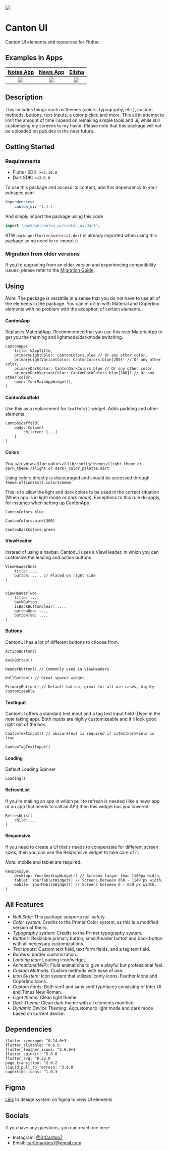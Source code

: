 ![](lib/assets/main_visual.png)

# Canton UI

Canton UI elements and resources for Flutter.

## Examples in Apps

| [Notes App](https://github.com/31carlton7/flutter_notes_app) | [News App](https://github.com/31carlton7/flutter_news_app) | [Elisha](https://github.com/31carlton7/elisha) |
| :----------------------------------------------------------: | :--------------------------------------------------------: | :--------------------------------------------: |
|                 ![](lib/assets/iphone_1.png)                 |                  ![](lib/assets/demo.gif)                  |          ![](lib/assets/iphone_7.png)          |

<!-- <table>
  <tr>
    <td>
      <img width="250" src="lib/assets/iphone_1.png"> </img>
    </td>
    <td>
      <img width="250" src="lib/assets/iphone_7.png">
  </img>
    </td>
    <td>
        <img width="250" src="lib/assets/demo.gif">
  </img>
    </td>
  </tr>
</table> -->

## Description

This includes things such as themes (colors, typography, etc.), custom methods, buttons, text-inputs, a color picker, and more. This all in attempt to limit the amount of time I spend on remaking simple tools and ui, while still customizing my screens to my flavor. Please note that this package will not be uploaded on pub.dev in the near future.

## Getting Started

### Requirements
- Flutter SDK: `>=3.10.0`
- Dart SDK: `>=3.0.0`

To use this package and access its content, add this dependency to your pubspec.yaml

```yaml
dependencies:
    canton_ui: ^1.4.1
```

And simply import the package using this code

```dart
import 'package:canton_ui/canton_ui.dart';
```

BTW `package:flutter/material.dart` is already imported when using this package so no need to re-import :)

### Migration from older versions
If you're upgrading from an older version and experiencing compatibility issues, please refer to the [Migration Guide](MIGRATION_GUIDE.md).

## Using

_Note:_ The package is versatile in a sense that you do not have to use all of the elements in the package. You can mix it in with Material and Cupertino elements with no problem with the exception of certain elements.

#### CantonApp

Replaces MaterialApp. Recommended that you use this over MaterialApp to get you the theming and lightmode/darkmode switching.

```
CantonApp(
    title: kAppTitle,
    primaryLightColor: CantonColors.blue // Or any other color,
    primaryLightVariantColor: CantonColors.blue[200]! // Or any other color,
    primaryDarkColor: CantonDarkColors.blue // Or any other color,
    primaryDarkVariantColor: CantonDarkColors.blue[200]! // Or any other color,
    home: YourMainAppWidget(),
)
```

#### CantonScaffold

Use this as a replacement for `Scaffold()` widget. Adds padding and other elements.

```
CantonScaffold(
    body: Column(
        children: [...]
    )
)
```

#### Colors

You can view all the colors at `lib/config/themes/(light_theme or dark_theme)/(light or dark)_color_palette.dart`

Using colors directly is discouraged and should be accessed through `Theme.of(context).colorScheme`

This is to allow the light and dark colors to be used in the correct situation (When app is in light mode or dark mode). Exceptions to this rule do apply, for instance when setting up CantonApp.

```
CantonColors.blue

CantonColors.pink[300]

CantonDarkColors.green
```

#### ViewHeader

Instead of using a navbar, CantonUI uses a ViewHeader, in which you can customize the leading and action buttons

```
ViewHeaderOne(
    title: ...,
    button: ..., // Placed on right side
)


ViewHeaderTwo(
    title: ...,
    backButton: ...,
    isBackButtonClear: ...,
    buttonOne: ...,
    buttonTwo: ...,
)
```

#### Buttons

CantonUI has a lot of different buttons to choose from.

```
ActionButton()

BackButton()

HeaderButton() // Commonly used in ViewHeaders

NullButton() // Great spacer widget

PrimaryButton() // Default button, great for all use cases, highly customizeable
```

#### TextInput

CantonUI offers a standard text input and a tag text input field (Used in the note taking app). Both inputs are highly customizeable and it'll look good right out of the box.

```
CantonTextInput() // obscureText is required if isTextFormField is true

CantonTagTextInput()
```

#### Loading

Default Loading Spinner

```
Loading()
```

#### RefreshList

If you're making an app in which pull to refresh is needed (like a news app or an app that needs to call an API) then this widget has you covered.

```
RefreshList(
    child: ...
)
```

#### Responsive

If you need to create a UI that's needs to compensate for different screen sizes, then you can use the Responsive widget to take care of it.

_Note:_ mobile and tablet are required.

```
Responsive(
    desktop: YourDesktopWidget() // Screens larger than 1100px width,
    tablet: YourTabletWidget() // Screens between 650 - 1149 px width,
    mobile: YourMobileWidget() // Screens between 0 - 649 px width,
)
```

## All Features

- _Null Safe:_ This package supports null safety.
- _Color system:_ Credits to the Primer Color system, as this is a modified version of theirs.
- _Typography system:_ Credits to the Primer typography system.
- _Buttons:_ Resizable primary button, small/header button and back button with all necessary customizations.
- _Text Inputs:_ Custom text field, text form fields, and a tag text field.
- _Borders:_ border customization.
- _Loading icon:_ Loading icon/widget.
- _Animations(WIP):_ Fluid animations to give a playful but professional feel.
- _Custom Methods:_ Custom methods with ease of use.
- _Icon System:_ Icon system that utilizes Iconly icons, Feather Icons and Cupertino Icons.
- _Custom Fonts:_ Both serif and sans serif typefaces consisting of Inter UI and Times New Roman.
- _Light theme:_ Clean light theme.
- _Dark Theme:_ Clean dark theme with all elements modified.
- _Dynamic Device Theming_: Accustoms to light mode and dark mode based on current device.

## Dependencies

```
flutter_riverpod: ^0.14.0+3
flutter_slidable: ^0.6.0
flutter_feather_icons: ^2.0.0+1
flutter_spinkit: ^5.0.0
flutter_svg: ^0.22.0
page_transition: ^2.0.2
liquid_pull_to_refresh: ^3.0.0
cupertino_icons: ^1.0.3
```

## Figma

[Link](https://www.figma.com/file/2CqQmmBKSA8f0fvrzsHNO7/Canton-Design-System?node-id=405%3A515) to design system on figma to view UI elements

## Socials

If you have any questions, you can reach me here:

- Instagram: [@31Carlton7](https://www.instagram.com/31carlton7/)
- Email: carltonaikins7@gmail.com
